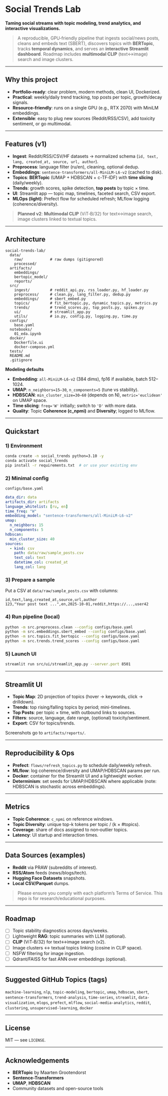 # Social Trends Lab

**Taming social streams with topic modeling, trend analytics, and interactive visualizations.**

> A reproducible, GPU‑friendly pipeline that ingests social/news posts, cleans and embeds text (SBERT), discovers topics with **BERTopic**, tracks **temporal dynamics**, and serves an **interactive Streamlit dashboard**. Roadmap includes **multimodal CLIP** (text↔image) search and image clusters.

---

## Why this project
- **Portfolio‑ready**: clear problem, modern methods, clean UI, Dockerized.
- **Practical**: weekly/daily trend tracking, top posts per topic, growth/decay signals.
- **Resource‑friendly**: runs on a single GPU (e.g., RTX 2070) with MiniLM embeddings.
- **Extensible**: easy to plug new sources (Reddit/RSS/CSV), add toxicity sentiment, or go multimodal.

---

## Features (v1)
- **Ingest**: Reddit/RSS/CSV/HF datasets → normalized schema (`id, text, lang, created_at, source, url, author`).
- **Preprocess**: language filter (ru/en), cleaning, optional dedup.
- **Embeddings**: `sentence-transformers/all-MiniLM-L6-v2` (cached to disk).
- **Topics**: **BERTopic** (UMAP + HDBSCAN + c-TF‑IDF) with **time slicing** (daily/weekly).
- **Trends**: growth scores, spike detection, **top posts** by topic × time.
- **UI**: Streamlit app — topic map, timelines, faceted search, CSV export.
- **MLOps (light)**: Prefect flow for scheduled refresh; MLflow logging (coherence/diversity).

> **Planned v2**: **Multimodal CLIP** (ViT‑B/32) for text↔image search, image clusters linked to textual topics.

---

## Architecture

```
social-trends-lab/
  data/
    raw/            # raw dumps (gitignored)
    processed/
  artifacts/
    embeddings/
    bertopic_model/
    reports/
  src/
    ingest/         # reddit_api.py, rss_loader.py, hf_loader.py
    preprocess/     # clean.py, lang_filter.py, dedup.py
    embeddings/     # sbert_embed.py
    topics/         # fit_bertopic.py, dynamic_topics.py, metrics.py
    trends/         # trend_scores.py, top_posts.py, spikes.py
    ui/             # streamlit_app.py
    utils/          # io.py, config.py, logging.py, time.py
  configs/
    base.yaml
  notebooks/
    01_eda.ipynb
  docker/
    Dockerfile.ui
    docker-compose.yml
  tests/
  README.md
  .gitignore
```

**Modeling defaults**
- **Embedding**: `all-MiniLM-L6-v2` (384 dims), fp16 if available, batch 512–1024.
- **UMAP**: `n_neighbors=15–30`, `n_components=5` (tune vs stability).
- **HDBSCAN**: `min_cluster_size=30–60` (depends on N), `metric='euclidean'` on UMAP space.
- **Time slicing**: `freq='W'` initially; switch to `'D'` with more data.
- **Quality**: Topic **Coherence (c_npmi)** and **Diversity**; logged to MLflow.

---

## Quickstart

### 1) Environment
```bash
conda create -n social_trends python=3.10 -y
conda activate social_trends
pip install -r requirements.txt  # or use your existing env
```

### 2) Minimal config
`configs/base.yaml`
```yaml
data_dir: data
artifacts_dir: artifacts
language_whitelist: [ru, en]
time_freq: "W"
embedding_model: "sentence-transformers/all-MiniLM-L6-v2"
umap:
  n_neighbors: 15
  n_components: 5
hdbscan:
  min_cluster_size: 40
sources:
  - kind: csv
    path: data/raw/sample_posts.csv
    text_col: text
    datetime_col: created_at
    lang_col: lang
```

### 3) Prepare a sample
Put a CSV at `data/raw/sample_posts.csv` with columns:
```
id,text,lang,created_at,source,url,author
123,"Your post text ...",en,2025-10-01,reddit,https://...,user42
```

### 4) Run pipeline (local)
```bash
python -m src.preprocess.clean --config configs/base.yaml
python -m src.embeddings.sbert_embed --config configs/base.yaml
python -m src.topics.fit_bertopic --config configs/base.yaml
python -m src.trends.trend_scores --config configs/base.yaml
```

### 5) Launch UI
```bash
streamlit run src/ui/streamlit_app.py --server.port 8501
```

---

## Streamlit UI

- **Topic Map**: 2D projection of topics (hover → keywords, click → drilldown).
- **Trends**: top rising/falling topics by period; mini-timelines.
- **Top Posts**: per topic × time, with outbound links to sources.
- **Filters**: source, language, date range, (optional) toxicity/sentiment.
- **Export**: CSV for topics/trends.

Screenshots go to `artifacts/reports/`.

---

## Reproducibility & Ops

- **Prefect**: `flows/refresh_topics.py` to schedule daily/weekly refresh.
- **MLflow**: log coherence/diversity and UMAP/HDBSCAN params per run.
- **Docker**: container for the Streamlit UI and a lightweight worker.
- **Determinism**: set seeds for UMAP/HDBSCAN where applicable (note: HDBSCAN is stochastic across embeddings).

---

## Metrics

- **Topic Coherence**: `c_npmi` on reference windows.
- **Topic Diversity**: unique top-k tokens per topic / (k × #topics).
- **Coverage**: share of docs assigned to non‑outlier topics.
- **Latency**: UI startup and interaction times.

---

## Data Sources (examples)

- **Reddit** via PRAW (subreddits of interest).
- **RSS/Atom** feeds (news/blogs/tech).
- **Hugging Face Datasets** snapshots.
- **Local CSV/Parquet** dumps.

> Please ensure you comply with each platform’s Terms of Service. This repo is for research/educational purposes.

---

## Roadmap

- [ ] Topic stability diagnostics across days/weeks.
- [ ] Lightweight **RAG**: topic summaries with LLM (optional).
- [ ] **CLIP** (ViT‑B/32) for text↔image search (v2).
- [ ] Image clusters ↔ textual topics linking (cosine in CLIP space).
- [ ] NSFW filtering for image ingestion.
- [ ] Qdrant/FAISS for fast ANN over embeddings (optional).

---

## Suggested GitHub Topics (tags)

`machine-learning`, `nlp`, `topic-modeling`, `bertopic`, `umap`, `hdbscan`, `sbert`, `sentence-transformers`, `trend-analysis`, `time-series`, `streamlit`, `data-visualization`, `mlops`, `prefect`, `mlflow`, `social-media-analytics`, `reddit`, `clustering`, `unsupervised-learning`, `docker`

---

## License

MIT — see `LICENSE`.

---

## Acknowledgements

- **BERTopic** by Maarten Grootendorst
- **Sentence-Transformers**
- **UMAP**, **HDBSCAN**
- Community datasets and open-source tools
